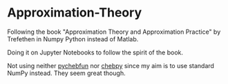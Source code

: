 # Approximation-Theory
 Following the book "Approximation Theory and Approximation Practice" by Trefethen in Numpy Python instead of Matlab.
 
 Doing it on Jupyter Notebooks to follow the spirit of the book.
 
 Not using neither
 [pychebfun](https://github.com/olivierverdier/pychebfun)
 nor
 [chebpy](https://github.com/chebpy/chebpy)
 since my aim is to use standard NumPy instead.
 They seem great though.

